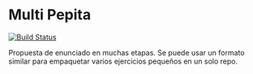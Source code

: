 # Multi Pepita
 
[![Build Status](https://travis-ci.org/wollok/multipepita.svg?branch=master)](https://travis-ci.org/wollok/multipepita)


Propuesta de enunciado en muchas etapas. 
Se puede usar un formato similar para empaquetar varios ejercicios pequeños en un solo repo.